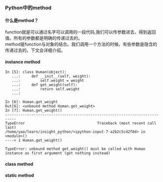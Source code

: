### Python中的method

#### 什么是method？
function就是可以通过名字可以调用的一段代码,我们可以传参数进去，得到返回值。所有的参数都是明确的传递过去的。  
method是function与对象的结合。我们调用一个方法的时候，有些参数是隐含的传递过去的。下文会详细介绍。
#### instance method

    In [5]: class Human(object):
       ...:     def __init__(self, weight):
       ...:         self.weight = weight
       ...:     def get_weight(self):
       ...:         return self.weight
       ...:     

    In [6]: Human.get_weight
    Out[6]: <unbound method Human.get_weight>
    In [7]: Human.get_weight()
    ---------------------------------------------------------------------------
    TypeError                                 Traceback (most recent call last)
    /home/yao/learn/insight_python/<ipython-input-7-a2b2c5cd2f8d> in <module>()
    ----> 1 Human.get_weight()

    TypeError: unbound method get_weight() must be called with Human instance as first argument (got nothing instead)


#### class method

#### static method
